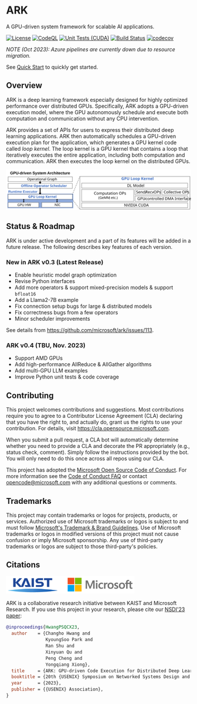 # ARK

A GPU-driven system framework for scalable AI applications.

[![License](https://img.shields.io/github/license/microsoft/ark.svg)](LICENSE)
[![CodeQL](https://github.com/microsoft/ark/actions/workflows/codeql.yml/badge.svg)](https://github.com/microsoft/ark/actions/workflows/codeql.yml)
[![Unit Tests (CUDA)](https://github.com/microsoft/ark/actions/workflows/ut-cuda.yml/badge.svg)](https://github.com/microsoft/ark/actions/workflows/ut-cuda.yml)
[![Build Status](https://dev.azure.com/binyli/HPC/_apis/build/status%2Fark-test?branchName=main)](https://dev.azure.com/binyli/HPC/_build/latest?definitionId=6&branchName=main)
[![codecov](https://codecov.io/gh/microsoft/ark/graph/badge.svg?token=XmMOK85GOB)](https://codecov.io/gh/microsoft/ark)

*NOTE (Oct 2023): Azure pipelines are currently down due to resource migration.*

See [Quick Start](docs/quickstart.md) to quickly get started.

## Overview

ARK is a deep learning framework especially designed for highly optimized performance over distributed GPUs. Specifically, ARK adopts a GPU-driven execution model, where the GPU autonomously schedule and execute both computation and communication without any CPU intervention.

ARK provides a set of APIs for users to express their distributed deep learning applications. ARK then automatically schedules a GPU-driven execution plan for the application, which generates a GPU kernel code called *loop kernel*. The loop kernel is a GPU kernel that contains a loop that iteratively executes the entire application, including both computation and communication. ARK then executes the loop kernel on the distributed GPUs.

![GPU-driven System Architecture](./docs/imgs/GPU-driven_System_Architecture.svg)

## Status & Roadmap

ARK is under active development and a part of its features will be added in a future release. The following describes key features of each version.

### New in ARK v0.3 (Latest Release)

* Enable heuristic model graph optimization
* Revise Python interfaces
* Add more operators & support mixed-precision models & support `bfloat16`
* Add a Llama2-7B example
* Fix connection setup bugs for large & distributed models
* Fix correctness bugs from a few operators
* Minor scheduler improvements

See details from https://github.com/microsoft/ark/issues/113.

### ARK v0.4 (TBU, Nov. 2023)

* Support AMD GPUs
* Add high-performance AllReduce & AllGather algorithms
* Add multi-GPU LLM examples
* Improve Python unit tests & code coverage

## Contributing

This project welcomes contributions and suggestions.  Most contributions require you to agree to a
Contributor License Agreement (CLA) declaring that you have the right to, and actually do, grant us
the rights to use your contribution. For details, visit https://cla.opensource.microsoft.com.

When you submit a pull request, a CLA bot will automatically determine whether you need to provide
a CLA and decorate the PR appropriately (e.g., status check, comment). Simply follow the instructions
provided by the bot. You will only need to do this once across all repos using our CLA.

This project has adopted the [Microsoft Open Source Code of Conduct](https://opensource.microsoft.com/codeofconduct/).
For more information see the [Code of Conduct FAQ](https://opensource.microsoft.com/codeofconduct/faq/) or
contact [opencode@microsoft.com](mailto:opencode@microsoft.com) with any additional questions or comments.

## Trademarks

This project may contain trademarks or logos for projects, products, or services. Authorized use of Microsoft 
trademarks or logos is subject to and must follow 
[Microsoft's Trademark & Brand Guidelines](https://www.microsoft.com/en-us/legal/intellectualproperty/trademarks/usage/general).
Use of Microsoft trademarks or logos in modified versions of this project must not cause confusion or imply Microsoft sponsorship.
Any use of third-party trademarks or logos are subject to those third-party's policies.

## Citations

<img src="./docs/imgs/logos.svg" alt="KAIST and Microsoft Logos" style="width: 350px;"/>

ARK is a collaborative research initiative between KAIST and Microsoft Research.
If you use this project in your research, please cite our [NSDI'23 paper]:

```bibtex
@inproceedings{HwangPSQCX23,
  author    = {Changho Hwang and
               KyoungSoo Park and
               Ran Shu and
               Xinyuan Qu and
               Peng Cheng and
               Yongqiang Xiong},
  title     = {ARK: GPU-driven Code Execution for Distributed Deep Learning},
  booktitle = {20th {USENIX} Symposium on Networked Systems Design and Implementation ({NSDI} 23)},
  year      = {2023},
  publisher = {{USENIX} Association},
}
```

[NSDI'23 paper]: https://www.usenix.org/conference/nsdi23/presentation/hwang
